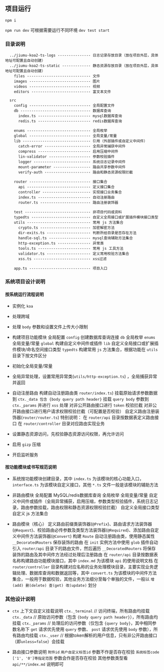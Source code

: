 ## 项目运行

`npm i`

`npm run dev` 可根据需要运行不同环境 `dev test start`


### 目录说明

```
  ../jiumu-koa2-ts-logs --------------- 日志记录存放目录（放在项目外层，具体地址可配置且自动创建）
  ../jiumu-koa2-ts-static ------------- 静态资源存放目录（放在项目外层，具体地址可配置且自动创建）
    files ----------------------------- 文件
    images ---------------------------- 图片
    videos ---------------------------- 视频
    editors --------------------------- 富文本文件

  src
    config ---------------------------- 全局配置文件
    db -------------------------------- 数据库查询
      index.ts ------------------------ mysql数据库查询
      redis.ts ------------------------ redis数据库查询

    enums ----------------------------- 全局枚举
    global ---------------------------- 全局变量/常量
    lib ------------------------------- 引用（外部插件或自定义中间件）
      catch-error --------------------- 全局异常捕获中间件
      compress ------------------------ 启用压缩中间件
      lin-validator ------------------- 参数校验插件
      logger -------------------------- 系统日志记录中间件
      mount-parameter ----------------- 路由共享参数中间件
      verify-auth --------------------- 路由和静态资源权限拦截

    router ---------------------------- 接口集合
      api ----------------------------- 定义接口集合
      controller ---------------------- 实现接口业务集合
      index.ts ------------------------ 自动注册路由
      router.ts ----------------------- 路由注册装饰器
    
    test ------------------------------ 非项目代码或资料
    typedts --------------------------- 自定义全局接口或扩展插件模块接口类型
    utils ----------------------------- 常用 js 方法集合
      crypto.ts ----------------------- 加密解密方法
      dir-exits.ts -------------------- 判断所给目录是否存在方法
      handle-sql.ts ------------------- mysql查询辅助方法集合
      http-exception.ts --------------- 异常类
      tools.ts ------------------------ 常用 js 工具方法
      validator.ts -------------------- 定义常用校验方法集合
      xss.ts -------------------------- xss过滤

    app.ts ---------------------------- 项目入口
```

### 系统项目设计说明

#### 按系统运行流程说明

  - 实例化 `koa`

  - 处理跨域

  - 处理 `body` 参数和设置文件上传大小限制

  - 构建项目功能模块
      全局配置 `config`
      创建数据库查询连接 `db`
      全局枚举 `enums`
      全局变量/常量 `global`
      构建自定义中间件或插件 `lib`
      自定义全局接口或扩展插件模块/命名空间接口类型 `typedts`
      构建常用 `js` 方法集合，根据功能在 `utils` 目录下按文件区分

  - 初始化全局变量/常量

  - 全局异常处理，设置常用异常类(`utils/http-exception.ts`) ，全局捕获异常并返回

  - 自动注册路由
      构建自动注册路由类 `router/index.ts`)
      挂载原始请求参数数据到 `ctx._data 包含 {body query path header}`
      挂载 `query body` 参数到 `ctx._params` 并进行 `xss` 处理
      对非公开路由接口进行 `token` 校验拦截
      对非公开路由接口进行用户请求权限校验拦截（可配置是否校验）
      自定义路由注册装饰器(`router/router.ts`) 
      特别说明：
        在 `router/api` 目录按数据表定义路由接口
        在 `router/controller` 目录对应路由实现业务

  - 设置静态资源访问，先校验静态资源访问权限，再允许访问

  - 启用 `gizp` 压缩

  - 开启监听服务

#### 按功能模块或书写规范说明

  - 系统按功能模块创建目录，其中 `index.ts` 为该模块的核心功能入口，`interface.ts` 为该模块自定义接口，其他 `*.ts` 文件一般是该模块的辅助方法

  - 非路由模块
    全局配置
    MySQL/redis数据库查询
    全局枚举
    全局变量/常量
    自定义中间件或插件（全局异常捕获，启用压缩，参数类型校验插件，系统日志记录，路由参数挂载，路由权限和静态资源权限校验拦截）
    自定义全局接口类型
    自定义 js 方法集合

  - 路由模块（核心）
    定义路由前缀类装饰器(`@Prefix`)、路由请求方法装饰器(`@Request`)、校验路由必传参数及类型方法装饰器(`@Required`)、添加路由自定义中间件方法装饰器(`@Convert`)
    构建 `Route` 自动注册路由类，使用静态属性 `__DecoratedRouters` 保存装饰的路由
    在 `init` 实例方法中使用 `glob` 插件自动引入 `router/api` 目录下的路由文件，然后遍历 `__DecoratedRouters` 将保存装饰的路由及其中间件方法经过处理后注册路由
      在 `router/api` 目录按数据表名称构建路由功能模块接口，其中 `index.md` 为该模块 `api` 的使用说明文档
      在 `router/controller` 目录构建对应名称的业务处理模块目录，主要实现业务逻辑处理、数据库查询和数据返回等，其中 `convert.ts` 为该模块的中间件方法集合，一般用于数据校验，其他业务方法细分至每个单独的文件，一般以 `增(add) 删(delete) 查(get) 改(update)` 划分

### 其他设计说明

  - `ctx` 上下文自定义挂载说明
      `ctx._terminal` // 访问终端，所有路由均挂载
      `ctx._data` // 原始访问参数（包含 `{body query path header}`），所有路由均挂载
      `ctx._params` // 处理后的访问参数（仅包含 `{query body}`，其中相同参数名称下 `get` 请求优先使用 `query` 参数、 `post` 请求优先使用 `body` 参数），所有路由均挂载
      `ctx._user` // 根据token解析的用户信息，只有非公开路由接口（即`unless=false`）会挂载

  - 路由接口参数说明
      `附件id` `用户自定义标签id` 参数不作是否存在校验
      `系统标签code` `['1', '0']等指定范围` 参数会作是否存在校验
      其他参数类型看 `api/**/index.md` 说明即可
